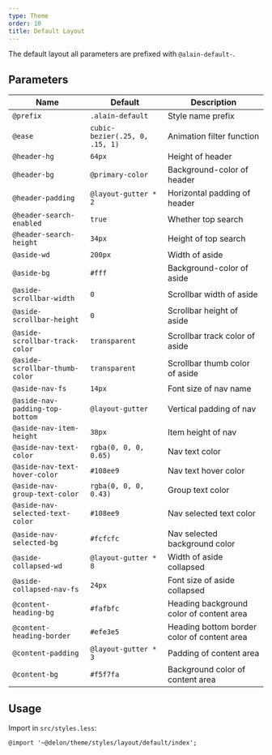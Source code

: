 ```yaml
---
type: Theme
order: 10
title: Default Layout
---
```


The default layout all parameters are prefixed with `@alain-default-`.

## Parameters

| Name | Default | Description |
| --- | --- | --- |
| `@prefix` | `.alain-default` | Style name prefix |
| `@ease` | `cubic-bezier(.25, 0, .15, 1)` | Animation filter function |
| `@header-hg` | `64px` | Height of header |
| `@header-bg` | `@primary-color` | Background-color of header |
| `@header-padding` | `@layout-gutter * 2` | Horizontal padding of header |
| `@header-search-enabled` | `true` | Whether top search |
| `@header-search-height` | `34px` | Height of top search |
| `@aside-wd` | `200px` | Width of aside |
| `@aside-bg` | `#fff` | Background-color of aside |
| `@aside-scrollbar-width` | `0` | Scrollbar width of aside |
| `@aside-scrollbar-height` | `0` | Scrollbar height of aside |
| `@aside-scrollbar-track-color` | `transparent` | Scrollbar track color of aside |
| `@aside-scrollbar-thumb-color` | `transparent` | Scrollbar thumb color of aside |
| `@aside-nav-fs` | `14px` | Font size of nav name |
| `@aside-nav-padding-top-bottom` | `@layout-gutter` | Vertical padding of nav |
| `@aside-nav-item-height` | `38px` | Item height of nav |
| `@aside-nav-text-color` | `rgba(0, 0, 0, 0.65)` | Nav text color |
| `@aside-nav-text-hover-color` | `#108ee9` | Nav text hover color |
| `@aside-nav-group-text-color` | `rgba(0, 0, 0, 0.43)` | Group text color |
| `@aside-nav-selected-text-color` | `#108ee9` | Nav selected text color |
| `@aside-nav-selected-bg` | `#fcfcfc` | Nav selected background color |
| `@aside-collapsed-wd` | `@layout-gutter * 8` |  Width of aside collapsed |
| `@aside-collapsed-nav-fs` | `24px` | Font size of aside collapsed |
| `@content-heading-bg` | `#fafbfc` |  Heading background color of content area |
| `@content-heading-border` | `#efe3e5` | Heading bottom border color of content area |
| `@content-padding` | `@layout-gutter * 3` | Padding of content area |
| `@content-bg` | `#f5f7fa` | Background color of content area |

## Usage

Import in `src/styles.less`:

```less
@import '~@delon/theme/styles/layout/default/index';
```
